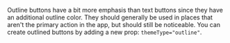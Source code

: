 Outline buttons have a bit more emphasis than text buttons since they have an
additional outline color. They should generally be used in places that aren't
the primary action in the app, but should still be noticeable. You can create
outlined buttons by adding a new prop: `themeType="outline"`.
